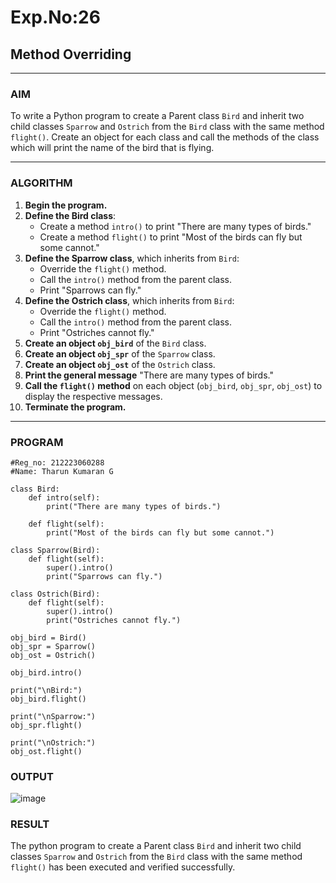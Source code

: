# Exp.No:26  
## Method Overriding

---

### AIM  
To write a Python program to create a Parent class `Bird` and inherit two child classes `Sparrow` and `Ostrich` from the `Bird` class with the same method `flight()`. Create an object for each class and call the methods of the class which will print the name of the bird that is flying.

---

### ALGORITHM

1. **Begin the program.**
2. **Define the Bird class**:
   - Create a method `intro()` to print "There are many types of birds."
   - Create a method `flight()` to print "Most of the birds can fly but some cannot."
3. **Define the Sparrow class**, which inherits from `Bird`:
   - Override the `flight()` method.
   - Call the `intro()` method from the parent class.
   - Print "Sparrows can fly."
4. **Define the Ostrich class**, which inherits from `Bird`:
   - Override the `flight()` method.
   - Call the `intro()` method from the parent class.
   - Print "Ostriches cannot fly."
5. **Create an object `obj_bird`** of the `Bird` class.
6. **Create an object `obj_spr`** of the `Sparrow` class.
7. **Create an object `obj_ost`** of the `Ostrich` class.
8. **Print the general message** "There are many types of birds."
9. **Call the `flight()` method** on each object (`obj_bird`, `obj_spr`, `obj_ost`) to display the respective messages.
10. **Terminate the program.**

---

### PROGRAM

```
#Reg_no: 212223060288
#Name: Tharun Kumaran G

class Bird:
    def intro(self):
        print("There are many types of birds.")

    def flight(self):
        print("Most of the birds can fly but some cannot.")

class Sparrow(Bird):
    def flight(self):
        super().intro()
        print("Sparrows can fly.")

class Ostrich(Bird):
    def flight(self):
        super().intro()
        print("Ostriches cannot fly.")

obj_bird = Bird()
obj_spr = Sparrow()
obj_ost = Ostrich()

obj_bird.intro()

print("\nBird:")
obj_bird.flight()

print("\nSparrow:")
obj_spr.flight()

print("\nOstrich:")
obj_ost.flight()

```

### OUTPUT

![image](https://github.com/user-attachments/assets/b4259ad7-2571-400e-a27b-93f8fda2ab55)

### RESULT

The python program to create a Parent class `Bird` and inherit two child classes `Sparrow` and `Ostrich` from the `Bird` class with the same method `flight()` has been executed and verified successfully.
